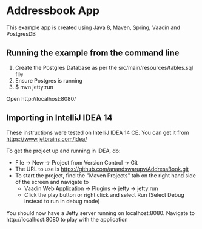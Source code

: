 Addressbook App
===============

This example app is created using Java 8, Maven, Spring, Vaadin and PostgresDB

Running the example from the command line
-------------------
1. Create the Postgres Database as per the src/main/resources/tables.sql file
2. Ensure Postgres is running
3. $ mvn jetty:run

Open http://localhost:8080/

Importing in IntelliJ IDEA 14
--------------------
These instructions were tested on IntelliJ IDEA 14 CE. You can get it from https://www.jetbrains.com/idea/

To get the project up and running in IDEA, do:
- File -> New -> Project from Version Control -> Git
- The URL to use is https://github.com/anandswarupv/AddressBook.git
- To start the project, find the "Maven Projects" tab on the right hand side of the screen and navigate to
  - Vaadin Web Application -> Plugins -> jetty -> jetty:run
  - Click the play button or right click and select Run (Select Debug instead to run in debug mode)

You should now have a Jetty server running on localhost:8080.
Navigate to http://localhost:8080 to play with the application